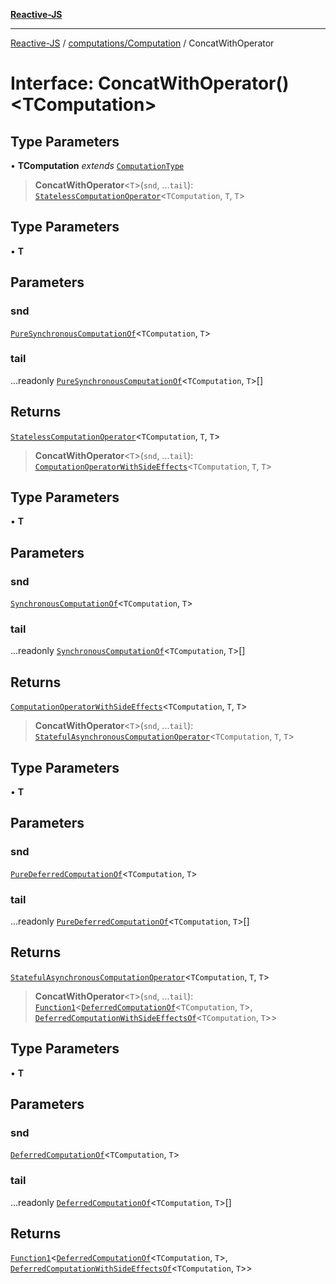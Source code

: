[**Reactive-JS**](../../../README.md)

***

[Reactive-JS](../../../README.md) / [computations/Computation](../README.md) / ConcatWithOperator

# Interface: ConcatWithOperator()\<TComputation\>

## Type Parameters

• **TComputation** *extends* [`ComputationType`](../../type-aliases/ComputationType.md)

> **ConcatWithOperator**\<`T`\>(`snd`, ...`tail`): [`StatelessComputationOperator`](../../type-aliases/StatelessComputationOperator.md)\<`TComputation`, `T`, `T`\>

## Type Parameters

• **T**

## Parameters

### snd

[`PureSynchronousComputationOf`](../../type-aliases/PureSynchronousComputationOf.md)\<`TComputation`, `T`\>

### tail

...readonly [`PureSynchronousComputationOf`](../../type-aliases/PureSynchronousComputationOf.md)\<`TComputation`, `T`\>[]

## Returns

[`StatelessComputationOperator`](../../type-aliases/StatelessComputationOperator.md)\<`TComputation`, `T`, `T`\>

> **ConcatWithOperator**\<`T`\>(`snd`, ...`tail`): [`ComputationOperatorWithSideEffects`](../../type-aliases/ComputationOperatorWithSideEffects.md)\<`TComputation`, `T`, `T`\>

## Type Parameters

• **T**

## Parameters

### snd

[`SynchronousComputationOf`](../../type-aliases/SynchronousComputationOf.md)\<`TComputation`, `T`\>

### tail

...readonly [`SynchronousComputationOf`](../../type-aliases/SynchronousComputationOf.md)\<`TComputation`, `T`\>[]

## Returns

[`ComputationOperatorWithSideEffects`](../../type-aliases/ComputationOperatorWithSideEffects.md)\<`TComputation`, `T`, `T`\>

> **ConcatWithOperator**\<`T`\>(`snd`, ...`tail`): [`StatefulAsynchronousComputationOperator`](../../type-aliases/StatefulAsynchronousComputationOperator.md)\<`TComputation`, `T`, `T`\>

## Type Parameters

• **T**

## Parameters

### snd

[`PureDeferredComputationOf`](../../type-aliases/PureDeferredComputationOf.md)\<`TComputation`, `T`\>

### tail

...readonly [`PureDeferredComputationOf`](../../type-aliases/PureDeferredComputationOf.md)\<`TComputation`, `T`\>[]

## Returns

[`StatefulAsynchronousComputationOperator`](../../type-aliases/StatefulAsynchronousComputationOperator.md)\<`TComputation`, `T`, `T`\>

> **ConcatWithOperator**\<`T`\>(`snd`, ...`tail`): [`Function1`](../../../functions/type-aliases/Function1.md)\<[`DeferredComputationOf`](../../type-aliases/DeferredComputationOf.md)\<`TComputation`, `T`\>, [`DeferredComputationWithSideEffectsOf`](../../type-aliases/DeferredComputationWithSideEffectsOf.md)\<`TComputation`, `T`\>\>

## Type Parameters

• **T**

## Parameters

### snd

[`DeferredComputationOf`](../../type-aliases/DeferredComputationOf.md)\<`TComputation`, `T`\>

### tail

...readonly [`DeferredComputationOf`](../../type-aliases/DeferredComputationOf.md)\<`TComputation`, `T`\>[]

## Returns

[`Function1`](../../../functions/type-aliases/Function1.md)\<[`DeferredComputationOf`](../../type-aliases/DeferredComputationOf.md)\<`TComputation`, `T`\>, [`DeferredComputationWithSideEffectsOf`](../../type-aliases/DeferredComputationWithSideEffectsOf.md)\<`TComputation`, `T`\>\>
